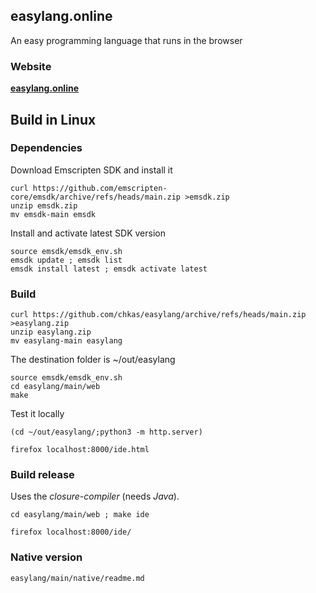 ##  easylang.online

An easy programming language that runs in the browser

### Website

**[easylang.online](https://easylang.online/)**

## Build in Linux

### Dependencies

Download Emscripten SDK and install it

~~~
curl https://github.com/emscripten-core/emsdk/archive/refs/heads/main.zip >emsdk.zip
unzip emsdk.zip
mv emsdk-main emsdk
~~~

Install and activate latest SDK version

~~~
source emsdk/emsdk_env.sh
emsdk update ; emsdk list
emsdk install latest ; emsdk activate latest
~~~

### Build

~~~
curl https://github.com/chkas/easylang/archive/refs/heads/main.zip >easylang.zip
unzip easylang.zip
mv easylang-main easylang
~~~

The destination folder is ~/out/easylang

~~~
source emsdk/emsdk_env.sh
cd easylang/main/web 
make
~~~

Test it locally

~~~
(cd ~/out/easylang/;python3 -m http.server)
~~~

~~~
firefox localhost:8000/ide.html
~~~

### Build release

Uses the *closure-compiler* (needs *Java*).

~~~
cd easylang/main/web ; make ide
~~~

~~~
firefox localhost:8000/ide/
~~~

### Native version

~~~
easylang/main/native/readme.md
~~~

